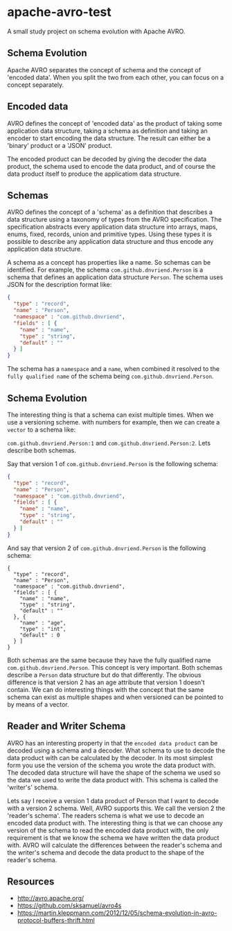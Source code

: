 # apache-avro-test
A small study project on schema evolution with Apache AVRO.

## Schema Evolution
Apache AVRO separates the concept of schema and the concept of 'encoded data'. When you split the two from each other, you can focus
on a concept separately.

## Encoded data
AVRO defines the concept of 'encoded data' as the product of taking some application data structure, taking a schema as definition and
taking an encoder to start encoding the data structure. The result can either be a 'binary' product or a 'JSON' product.

The encoded product can be decoded by giving the decoder the data product, the schema used to encode the data product, and of
course the data product itself to produce the applicatiom data structure.

## Schemas
AVRO defines the concept of a 'schema' as a definition that describes a data structure using a taxonomy of types from the AVRO specification.
The specification abstracts every application data structure into arrays, maps, enums, fixed, records, union and primitive types. Using these
types it is possible to describe any application data structure and thus encode any application data structure.

A schema as a concept has properties like a name. So schemas can be identified. For example, the schema `com.github.dnvriend.Person` is a
schema that defines an application data structure `Person`. The schema uses JSON for the description format like:

```json
{
  "type" : "record",
  "name" : "Person",
  "namespace" : "com.github.dnvriend",
  "fields" : [ {
    "name" : "name",
    "type" : "string",
    "default" : ""
  } ]
}
```

The schema has a `namespace` and a `name`, when combined it resolved to the `fully qualified name` of the schema being `com.github.dnvriend.Person`.

## Schema Evolution
The interesting thing is that a schema can exist multiple times. When we use a versioning scheme. with numbers for example, then we can
create a `vector` to a schema like:

`com.github.dnvriend.Person:1` and `com.github.dnvriend.Person:2`. Lets describe both schemas.

Say that version 1 of `com.github.dnvriend.Person` is the following schema:

```json
{
  "type" : "record",
  "name" : "Person",
  "namespace" : "com.github.dnvriend",
  "fields" : [ {
    "name" : "name",
    "type" : "string",
    "default" : ""
  } ]
}
```

And say that version 2 of `com.github.dnvriend.Person` is the following schema:

```
{
  "type" : "record",
  "name" : "Person",
  "namespace" : "com.github.dnvriend",
  "fields" : [ {
    "name" : "name",
    "type" : "string",
    "default" : ""
  }, {
    "name" : "age",
    "type" : "int",
    "default" : 0
  } ]
}
```

Both schemas are the same because they have the fully qualified name `com.github.dnvriend.Person`. This concept is very important.
Both schemas describe a `Person` data structure but do that differently. The obvious difference is that version 2 has an age attribute
that version 1 doesn't contain. We can do interesting things with the concept that the same schema can exist as multiple shapes and when
versioned can be pointed to by means of a vector.

## Reader and Writer Schema
AVRO has an interesting property in that the `encoded data product` can be decoded using a schema and a decoder. What schema to use
to decode the data product with can be calculated by the decoder. In its most simplest form you use the version of the schema you wrote the
data product with. The decoded data structure will have the shape of the schema we used so the data we used to write the data product with.
This schema is called the 'writer's' schema.

Lets say I receive a version 1 data product of Person that I want to decode with a version 2 schema. Well, AVRO supports this. We call
the version 2 the 'reader's schema'. The readers schema is what we use to decode an encoded data product with. The interesting thing is that
we can choose any version of the schema to read the encoded data product with, the only requirement is that we know the schema we have written
the data product with. AVRO will calculate the differences between the reader's schema and the writer's schema and decode the data product to
the shape of the reader's schema.

## Resources
- http://avro.apache.org/
- https://github.com/sksamuel/avro4s
- https://martin.kleppmann.com/2012/12/05/schema-evolution-in-avro-protocol-buffers-thrift.html



